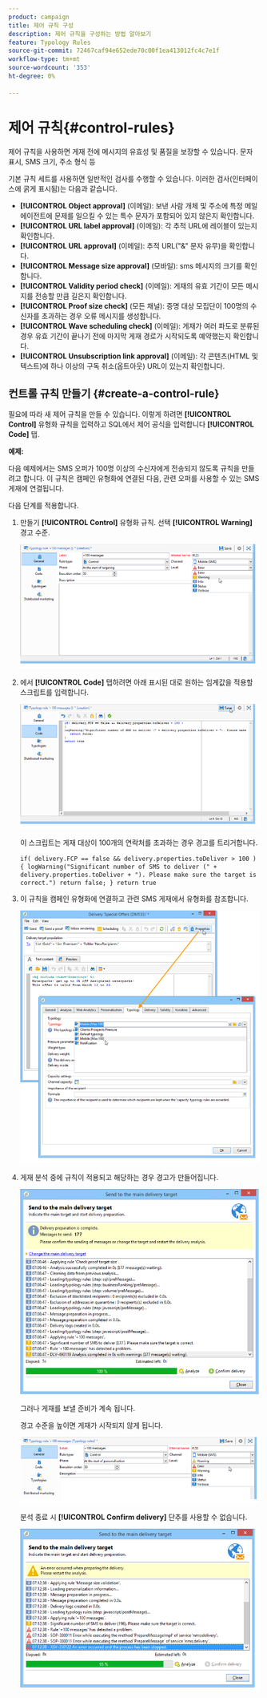 ```yaml
---
product: campaign
title: 제어 규칙 구성
description: 제어 규칙을 구성하는 방법 알아보기
feature: Typology Rules
source-git-commit: 72467caf94e652ede70c00f1ea413012fc4c7e1f
workflow-type: tm+mt
source-wordcount: '353'
ht-degree: 0%

---
```


# 제어 규칙{#control-rules}

제어 규칙을 사용하면 게재 전에 메시지의 유효성 및 품질을 보장할 수 있습니다. 문자 표시, SMS 크기, 주소 형식 등

기본 규칙 세트를 사용하면 일반적인 검사를 수행할 수 있습니다. 이러한 검사(인터페이스에 굵게 표시됨)는 다음과 같습니다.

* **[!UICONTROL Object approval]** (이메일): 보낸 사람 개체 및 주소에 특정 메일 에이전트에 문제를 일으킬 수 있는 특수 문자가 포함되어 있지 않은지 확인합니다.
* **[!UICONTROL URL label approval]** (이메일): 각 추적 URL에 레이블이 있는지 확인합니다.
* **[!UICONTROL URL approval]** (이메일): 추적 URL(&quot;&amp;&quot; 문자 유무)을 확인합니다.
* **[!UICONTROL Message size approval]** (모바일): sms 메시지의 크기를 확인합니다.
* **[!UICONTROL Validity period check]** (이메일): 게재의 유효 기간이 모든 메시지를 전송할 만큼 길은지 확인합니다.
* **[!UICONTROL Proof size check]** (모든 채널): 증명 대상 모집단이 100명의 수신자를 초과하는 경우 오류 메시지를 생성합니다.
* **[!UICONTROL Wave scheduling check]** (이메일): 게재가 여러 파도로 분류된 경우 유효 기간이 끝나기 전에 마지막 게재 경로가 시작되도록 예약했는지 확인합니다.
* **[!UICONTROL Unsubscription link approval]** (이메일): 각 콘텐츠(HTML 및 텍스트)에 하나 이상의 구독 취소(옵트아웃) URL이 있는지 확인합니다.

## 컨트롤 규칙 만들기 {#create-a-control-rule}

필요에 따라 새 제어 규칙을 만들 수 있습니다. 이렇게 하려면 **[!UICONTROL Control]** 유형화 규칙을 입력하고 SQL에서 제어 공식을 입력합니다 **[!UICONTROL Code]** 탭.

**예제:**

다음 예제에서는 SMS 오퍼가 100명 이상의 수신자에게 전송되지 않도록 규칙을 만들려고 합니다. 이 규칙은 캠페인 유형화에 연결된 다음, 관련 오퍼를 사용할 수 있는 SMS 게재에 연결됩니다.

다음 단계를 적용합니다.

1. 만들기 **[!UICONTROL Control]** 유형화 규칙. 선택 **[!UICONTROL Warning]** 경고 수준.

   ![](assets/campaign_opt_create_control_01.png)

1. 에서 **[!UICONTROL Code]** 탭하려면 아래 표시된 대로 원하는 임계값을 적용할 스크립트를 입력합니다.

   ![](assets/campaign_opt_create_control_02.png)

   이 스크립트는 게재 대상이 100개의 연락처를 초과하는 경우 경고를 트리거합니다.

   ```
   if( delivery.FCP == false && delivery.properties.toDeliver > 100 ) { logWarning("Significant number of SMS to deliver (" + delivery.properties.toDeliver + "). Please make sure the target is correct.") return false; } return true
   ```

1. 이 규칙을 캠페인 유형화에 연결하고 관련 SMS 게재에서 유형화를 참조합니다.

   ![](assets/campaign_opt_create_control_03.png)

1. 게재 분석 중에 규칙이 적용되고 해당하는 경우 경고가 만들어집니다.

   ![](assets/campaign_opt_create_control_04.png)

   그러나 게재를 보낼 준비가 계속 됩니다.

   경고 수준을 높이면 게재가 시작되지 않게 됩니다.

   ![](assets/campaign_opt_create_control_05.png)

   분석 종료 시 **[!UICONTROL Confirm delivery]** 단추를 사용할 수 없습니다.

   ![](assets/campaign_opt_create_control_06.png)
